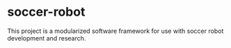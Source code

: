 # soccer-robot
 This project is a modularized software framework for use with soccer robot development and research. 
